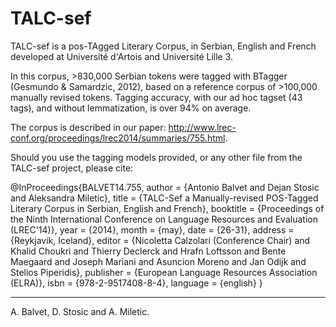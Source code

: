 TALC-sef
========

TALC-sef is a pos-TAgged Literary Corpus, in Serbian, English and French developed at Université d'Artois and Université Lille 3. 

In this corpus, >830,000 Serbian tokens were tagged with BTagger (Gesmundo & Samardzic, 2012), based on a reference corpus of >100,000 manually revised tokens. Tagging accuracy, with our ad hoc tagset (43 tags), and without lemmatization, is over 94% on average.

The corpus is described in our paper: http://www.lrec-conf.org/proceedings/lrec2014/summaries/755.html.

Should you use the tagging models provided, or any other file from the TALC-sef project, please cite:

@InProceedings{BALVET14.755,
  author = {Antonio Balvet and Dejan Stosic and Aleksandra Miletic},
  title = {TALC-Sef a Manually-revised POS-Tagged Literary Corpus in Serbian, English and French},
  booktitle = {Proceedings of the Ninth International Conference on Language Resources and Evaluation (LREC'14)},
  year = {2014},
  month = {may},
  date = {26-31},
  address = {Reykjavik, Iceland},
  editor = {Nicoletta Calzolari (Conference Chair) and Khalid Choukri and Thierry Declerck and Hrafn Loftsson and Bente Maegaard and Joseph Mariani and Asuncion Moreno and Jan Odijk and Stelios Piperidis},
  publisher = {European Language Resources Association (ELRA)},
  isbn = {978-2-9517408-8-4},
  language = {english}
 }

---
A. Balvet, D. Stosic and A. Miletic.
